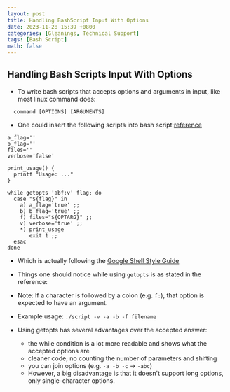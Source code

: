 ```yaml
---
layout: post
title: Handling BashScript Input With Options
date: 2023-11-28 15:39 +0800
categories: [Gleanings, Technical Support]
tags: [Bash Script]
math: false
---
```


## Handling Bash Scripts Input With Options

- To write bash scripts that accepts options and
arguments in input, like most linux command does:

```console
  command [OPTIONS] [ARGUMENTS]
```

- One could insert the following scripts into 
bash script:[reference](https://stackoverflow.com/questions/7069682/how-to-get-arguments-with-flags-in-bash)

```shell
a_flag=''
b_flag=''
files=''
verbose='false'

print_usage() {
  printf "Usage: ..."
}

while getopts 'abf:v' flag; do
  case "${flag}" in
    a) a_flag='true' ;;
    b) b_flag='true' ;;
    f) files="${OPTARG}" ;;
    v) verbose='true' ;;
    *) print_usage
       exit 1 ;;
  esac
done
```

- Which is actually following the [Google Shell Style Guide](https://google.github.io/styleguide/shellguide.html)
- Things one should notice while using `getopts` is as stated
in the reference:

- Note: If a character is followed by a colon (e.g.  `f:`), that option is expected to have an argument.

- Example usage: `./script -v -a -b -f filename`

- Using getopts has several advantages over the accepted answer:

  - the while condition is a lot more readable and shows what the accepted options are
  - cleaner code; no counting the number of parameters and shifting 
  - you can join options (e.g. `-a -b -c` → `-abc`)
  - However, a big disadvantage is that it doesn't support long options, only single-character options.
